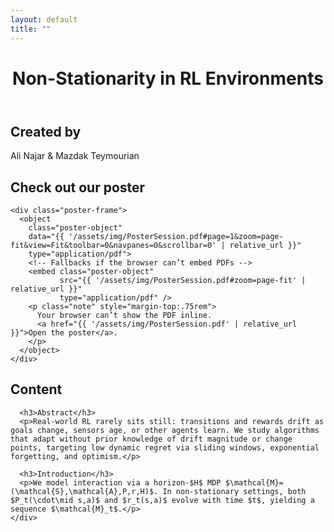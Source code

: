 ```yaml
---
layout: default
title: ""
---
```


<link rel="stylesheet"
      href="{{ '/assets/css/style.css' | relative_url }}?v={{ site.github.build_revision | default: site.time | date: '%s' }}">
<script src="{{ '/assets/js/reveal.js' | relative_url }}" defer></script>
<script src="{{ '/assets/js/nn-bg.js' | relative_url }}" defer></script>
<script>
  // MathJax inline config
  window.MathJax = { tex: { inlineMath: [["$","$"],["\\(","\\)"]] } };
  // Always start at chosen edge (top|bottom via data-start)
  history.scrollRestoration = 'manual';
  document.addEventListener('DOMContentLoaded', () => {
    const start = (document.querySelector('main.snap')?.dataset.start || 'top').toLowerCase();
    requestAnimationFrame(() => {
      window.scrollTo({ top: start === 'bottom' ? document.documentElement.scrollHeight : 0, left: 0, behavior: 'auto' });
    });
  });
</script>
<script src="https://cdn.jsdelivr.net/npm/mathjax@3/es5/tex-mml-chtml.js" defer></script>

<main class="snap" data-start="top">

  <!-- Screen 1: Title (taller hero, neural bg) -->
  <header class="hero reveal snap-section" data-loop>
    <canvas id="nn-hero" class="hero-canvas" aria-hidden="true"></canvas>
    <div class="hero-content">
      <h1 class="title-xl">Non-Stationarity in RL Environments</h1>
    </div>
  </header>

  <!-- Screen 2: Creators -->
  <section id="creators" class="reveal snap-section" data-loop>
    <div class="container">
      <h2 class="section-title">Created by</h2>
      <div class="creators">
        <div class="avatar" style="background-image:url('{{ '/assets/img/ali.jpg' | relative_url }}')" title="Ali Najar"></div>
        <div class="avatar" style="background-image:url('{{ '/assets/img/mazdak.jpg' | relative_url }}')" title="Mazdak Teymourian"></div>
      </div>
      <p class="creator-names">Ali Najar &amp; Mazdak Teymourian</p>
    </div>
  </section>

  <!-- Screen 3: Poster (rendered to canvas via PDF.js — no viewer chrome) -->
  <section id="poster" class="reveal snap-section">
  <div class="container">
    <h2 class="section-title">Check out our poster</h2>

    <div class="poster-frame">
      <object
        class="poster-object"
        data="{{ '/assets/img/PosterSession.pdf#page=1&zoom=page-fit&view=Fit&toolbar=0&navpanes=0&scrollbar=0' | relative_url }}"
        type="application/pdf">
        <!-- Fallbacks if the browser can’t embed PDFs -->
        <embed class="poster-object"
               src="{{ '/assets/img/PosterSession.pdf#zoom=page-fit' | relative_url }}"
               type="application/pdf" />
        <p class="note" style="margin-top:.75rem">
          Your browser can’t show the PDF inline.
          <a href="{{ '/assets/img/PosterSession.pdf' | relative_url }}">Open the poster</a>.
        </p>
      </object>
    </div>
  </div>
</section>


  <!-- Screen 4: Content -->
  <section id="content" class="snap-section">
    <div class="container prose">
      <h2 class="section-title reveal">Content</h2>

      <h3>Abstract</h3>
      <p>Real-world RL rarely sits still: transitions and rewards drift as goals change, sensors age, or other agents learn. We study algorithms that adapt without prior knowledge of drift magnitude or change points, targeting low dynamic regret via sliding windows, exponential forgetting, and optimism.</p>

      <h3>Introduction</h3>
      <p>We model interaction via a horizon-$H$ MDP $\mathcal{M}=(\mathcal{S},\mathcal{A},P,r,H)$. In non-stationary settings, both $P_t(\cdot\mid s,a)$ and $r_t(s,a)$ evolve with time $t$, yielding a sequence $\mathcal{M}_t$.</p>
    </div>
  </section>

</main>
